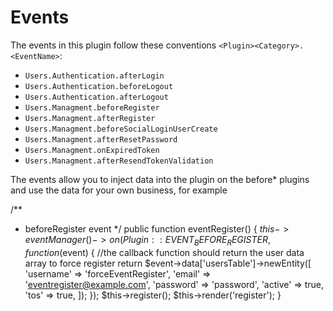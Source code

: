 Events
======

The events in this plugin follow these conventions `<Plugin><Category>.<EventName>`:

* `Users.Authentication.afterLogin`
* `Users.Authentication.beforeLogout`
* `Users.Authentication.afterLogout`
* `Users.Managment.beforeRegister`
* `Users.Managment.afterRegister`
* `Users.Managment.beforeSocialLoginUserCreate`
* `Users.Managment.afterResetPassword`
* `Users.Managment.onExpiredToken`
* `Users.Managment.afterResendTokenValidation`

The events allow you to inject data into the plugin on the before* plugins and use the data for your
own business, for example

/**
 * beforeRegister event
 */
public function eventRegister()
{
    $this->eventManager()->on(Plugin::EVENT_BEFORE_REGISTER, function ($event) {
        //the callback function should return the user data array to force register
        return $event->data['usersTable']->newEntity([
            'username' => 'forceEventRegister',
            'email' => 'eventregister@example.com',
            'password' => 'password',
            'active' => true,
            'tos' => true,
        ]);
    });
    $this->register();
    $this->render('register');
}
```
